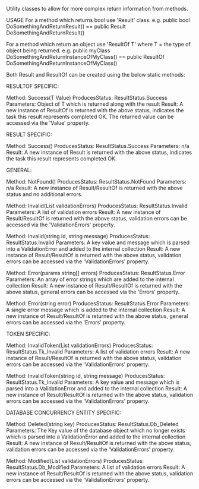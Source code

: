 Utility classes to allow for more complex return information from methods.

USAGE
For a method which returns bool use 'Result' class.
e.g. public bool DoSomethingAndReturnResult() == public Result DoSomethingAndReturnResult()

For a method which return an object use 'ResultOf T' where T = the type of object being returned.
e.g. public myClass DoSomethingAndReturnInstanceOfMyClass() == public ResultOf<myClass> DoSomethingAndReturnInstanceOfMyClass()

Both Result and ResultOf can be created using the below static methods:

RESULTOF SPECIFIC:

Method: Success(T Value)
ProducesStatus: ResultStatus.Success
Parameters: Object of T which is returned along with the result
Result: A new instance of ResultOf is returned with the above status, indicates the task this result represents completed OK. The returned value can be accessed 
via the 'Value' property. 

RESULT SPECIFIC:

Method: Success()
ProducesStatus: ResultStatus.Success
Parameters: n/a
Result: A new instance of Result is returned with the above status, indicates the task this result represents completed OK.

GENERAL:

Method: NotFound()
ProducesStatus: ResultStatus.NotFound
Parameters: n/a
Result: A new instance of Result/ResultOf is returned with the above status and no additional errors.

Method: Invalid(List<ValidationError> validationErrors)
ProducesStatus: ResultStatus.Invalid
Parameters:  A list of validation errors
Result: A new instance of Result/ResultOf is returned with the above status, validation errors can be accessed via the 'ValidationErrors' property. 

Method: Invalid(string id, string message)
ProducesStatus: ResultStatus.Invalid
Parameters:  A key value and message which is parsed into a ValidationError and added to the internal collection
Result: A new instance of Result/ResultOf is returned with the above status, validation errors can be accessed via the 'ValidationErrors' property. 

Method: Error(params string[] errors)
ProducesStatus: ResultStatus.Error
Parameters:  An array of error strings which are added to the internal collection
Result: A new instance of Result/ResultOf is returned with the above status, general errors can be accessed via the 'Errors' property.

Method: Error(string error)
ProducesStatus: ResultStatus.Error
Parameters:  A single error message which is added to the internal collection
Result: A new instance of Result/ResultOf is returned with the above status, general errors can be accessed via the 'Errors' property.
   

TOKEN SPECIFIC:
  
Method: InvalidToken(List<ValidationError> validationErrors)
ProducesStatus: ResultStatus.Tk_Invalid
Parameters:  A list of validation errors
Result: A new instance of Result/ResultOf is returned with the above status, validation errors can be accessed via the 'ValidationErrors' property. 

Method: InvalidToken(string id, string message)
ProducesStatus: ResultStatus.Tk_Invalid
Parameters:  A key value and message which is parsed into a ValidationError and added to the internal collection
Result: A new instance of Result/ResultOf is returned with the above status, validation errors can be accessed via the 'ValidationErrors' property. 
  
  
DATABASE CONCURRENCY ENTITY SPECIFIC:
  
Method: Deleted(string key)
ProducesStatus: ResultStatus.Db_Deleted
Parameters:  The Key value of the database object which no longer exists which is parsed into a ValidationError and added to the internal collection
Result: A new instance of Result/ResultOf is returned with the above status, validation errors can be accessed via the 'ValidationErrors' property. 
  
Method: Modified(List<ValidationError> validationErrors)
ProducesStatus: ResultStatus.Db_Modified
Parameters: A list of validation errors
Result: A new instance of Result/ResultOf is returned with the above status, validation errors can be accessed via the 'ValidationErrors' property. 
